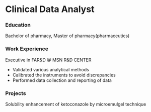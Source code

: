 # Clinical Data Analyst

### Education
Bachelor of pharmacy, Master of pharmacy(pharmaceutics)

### Work Experience
Executive in FAR&D @ MSN R&D CENTER
- Validated various analytical methods
- Calibrated the instruments to avoid discrepancies
- Performed data collection and reporting of data

### Projects
Solubility enhancement of ketoconazole by microemulgel technique
